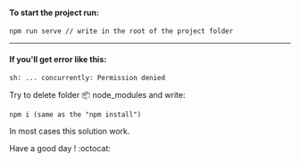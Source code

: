 #### To start the project run:

```
npm run serve // write in the root of the project folder
```

---

#### If you'll get error like this:

```
sh: ... concurrently: Permission denied
```

Try to delete folder :package: node_modules and write:

```
npm i (same as the "npm install")
```

In most cases this solution work.

Have a good day ! :octocat:
